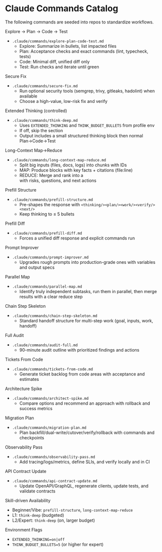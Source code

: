 # Claude Commands Catalog

The following commands are seeded into repos to standardize workflows.

Explore → Plan → Code → Test
- `.claude/commands/explore-plan-code-test.md`
  - Explore: Summarize in bullets, list impacted files
  - Plan: Acceptance checks and exact commands (lint, typecheck, tests)
  - Code: Minimal diff, unified diff only
  - Test: Run checks and iterate until green

Secure Fix
- `.claude/commands/secure-fix.md`
  - Run optional security tools (semgrep, trivy, gitleaks, hadolint) when available
  - Choose a high-value, low-risk fix and verify

Extended Thinking (controlled)
- `.claude/commands/think-deep.md`
  - Uses `EXTENDED_THINKING` and `THINK_BUDGET_BULLETS` from profile env
  - If off, skip the <thinking> section
  - Output includes a small structured thinking block then normal Plan→Code→Test

Long-Context Map→Reduce
- `.claude/commands/long-context-map-reduce.md`
  - Split big inputs (files, docs, logs) into chunks with IDs
  - MAP: Produce <note id="…"> blocks with key facts + citations (file:line)
  - REDUCE: Merge and rank into a <summary> with risks, questions, and next actions

Prefill Structure
- `.claude/commands/prefill-structure.md`
  - Pre-shapes the response with `<thinking/><plan/><work/><verify/><next/>`
  - Keep thinking to ≤ 5 bullets

Prefill Diff
- `.claude/commands/prefill-diff.md`
  - Forces a unified diff response and explicit commands run

Prompt Improver
- `.claude/commands/prompt-improver.md`
  - Upgrades rough prompts into production-grade ones with variables and output specs

Parallel Map
- `.claude/commands/parallel-map.md`
  - Identify truly independent subtasks, run them in parallel, then merge results with a clear reduce step

Chain Step Skeleton
- `.claude/commands/chain-step-skeleton.md`
  - Standard handoff structure for multi-step work (goal, inputs, work, handoff)

Full Audit
- `.claude/commands/audit-full.md`
  - 90-minute audit outline with prioritized findings and actions

Tickets From Code
- `.claude/commands/tickets-from-code.md`
  - Generate ticket backlog from code areas with acceptance and estimates

Architecture Spike
- `.claude/commands/architect-spike.md`
  - Compare options and recommend an approach with rollback and success metrics

Migration Plan
- `.claude/commands/migration-plan.md`
  - Plan backfill/dual-write/cutover/verify/rollback with commands and checkpoints

Observability Pass
- `.claude/commands/observability-pass.md`
  - Add tracing/logs/metrics, define SLIs, and verify locally and in CI

API Contract Update
- `.claude/commands/api-contract-update.md`
  - Update OpenAPI/GraphQL, regenerate clients, update tests, and validate contracts

Skill-driven Availability
- Beginner/Vibe: `prefill-structure`, `long-context-map-reduce`
- L1: `think-deep` (budgeted)
- L2/Expert: `think-deep` (on, larger budget)

Environment Flags
- `EXTENDED_THINKING=on|off`
- `THINK_BUDGET_BULLETS=5` (or higher for expert)
